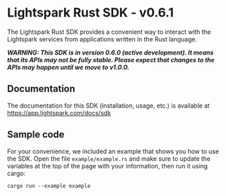 # Lightspark Rust SDK - v0.6.1

The Lightspark Rust SDK provides a convenient way to interact with the Lightspark services from applications written in the Rust language.

***WARNING: This SDK is in version 0.6.0 (active development). It means that its APIs may not be fully stable. Please expect that changes to the APIs may happen until we move to v1.0.0.***

## Documentation

The documentation for this SDK (installation, usage, etc.) is available at https://app.lightspark.com/docs/sdk

## Sample code

For your convenience, we included an example that shows you how to use the SDK.
Open the file `example/example.rs` and make sure to update the variables at the top of the page with your information, then run it using cargo:

```
cargo run --example example
```
